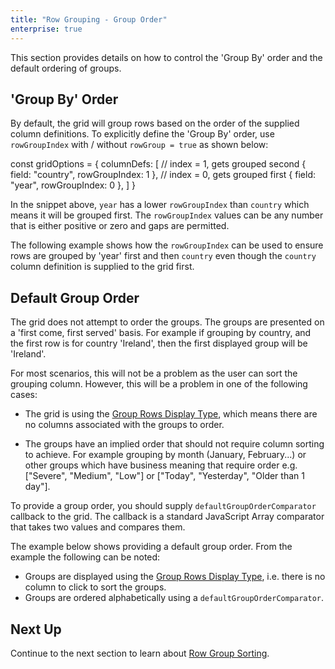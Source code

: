 ```yaml
---
title: "Row Grouping - Group Order"
enterprise: true
---
```


This section provides details on how to control the 'Group By' order and the default ordering of groups.

## 'Group By' Order

By default, the grid will group rows based on the order of the supplied column definitions. To explicitly define the
'Group By' order, use `rowGroupIndex` with / without `rowGroup = true` as shown below:

<snippet>
const gridOptions = {
    columnDefs: [
        // index = 1, gets grouped second
        { field: "country", rowGroupIndex: 1 },
        // index = 0, gets grouped first
        { field: "year", rowGroupIndex: 0 },
    ]
}
</snippet>

In the snippet above, `year` has a lower `rowGroupIndex` than `country` which means it will be grouped first. The
`rowGroupIndex` values can be any number that is either positive or zero and gaps are permitted. 

The following example shows how the `rowGroupIndex` can be used to ensure rows are grouped by 'year' first and then
`country` even though the `country` column definition is supplied to the grid first.

<grid-example title='Row Group Order' name='row-group-order' type='generated' options='{ "enterprise": true, "exampleHeight": 500, "modules": ["clientside", "rowgrouping"] }'></grid-example>

## Default Group Order

The grid does not attempt to order the groups. The groups are presented on a 'first come, first served' basis. For example
if grouping by country, and the first row is for country 'Ireland', then the first displayed group will be 'Ireland'.

For most scenarios, this will not be a problem as the user can sort the grouping column. However, this will be a problem
in one of the following cases:

- The grid is using the [Group Rows Display Type](/grouping-group-rows), which means there are no columns associated with
  the groups to order.

- The groups have an implied order that should not require column sorting to achieve. For example grouping by month 
  (January, February...) or other groups which have business meaning that require order e.g. ["Severe", "Medium", "Low"]
  or ["Today", "Yesterday", "Older than 1 day"].

To provide a group order, you should supply `defaultGroupOrderComparator` callback to the grid. The callback is a standard
JavaScript Array comparator that takes two values and compares them.

The example below shows providing a default group order. From the example the following can be noted:

- Groups are displayed using the [Group Rows Display Type](/grouping-group-rows), i.e. there is no column to click to sort the groups.
- Groups are ordered alphabetically using a `defaultGroupOrderComparator`.

<grid-example title='Default Group Order' name='default-group-order' type='generated' options='{ "enterprise": true, "exampleHeight": 515, "modules": ["clientside", "rowgrouping"] }'></grid-example>

## Next Up

Continue to the next section to learn about [Row Group Sorting](../grouping-sorting/).